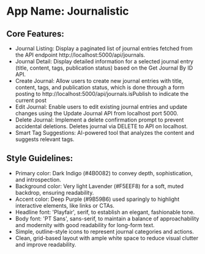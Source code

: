 # **App Name**: Journalistic

## Core Features:

- Journal Listing: Display a paginated list of journal entries fetched from the API endpoint http://localhost:5000/api/journals.
- Journal Detail: Display detailed information for a selected journal entry (title, content, tags, publication status) based on the Get Journal By ID API.
- Create Journal: Allow users to create new journal entries with title, content, tags, and publication status, which is done through a form posting to http://localhost:5000/api/journals.isPublish to indicate the current post
- Edit Journal: Enable users to edit existing journal entries and update changes using the Update Journal API from localhost port 5000.
- Delete Journal: Implement a delete confirmation prompt to prevent accidental deletions. Deletes journal via DELETE to API on localhost.
- Smart Tag Suggestions: AI-powered tool that analyzes the content and suggests relevant tags.

## Style Guidelines:

- Primary color: Dark Indigo (#4B0082) to convey depth, sophistication, and introspection.
- Background color: Very light Lavender (#F5EEF8) for a soft, muted backdrop, ensuring readability.
- Accent color: Deep Purple (#9B59B6) used sparingly to highlight interactive elements, like links or CTAs.
- Headline font: 'Playfair', serif, to establish an elegant, fashionable tone.
- Body font: 'PT Sans', sans-serif, to maintain a balance of approachability and modernity with good readability for long-form text.
- Simple, outline-style icons to represent journal categories and actions.
- Clean, grid-based layout with ample white space to reduce visual clutter and improve readability.